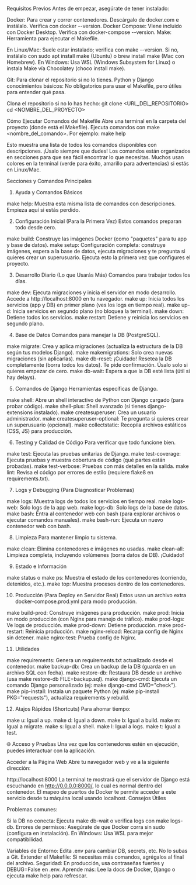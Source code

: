 Requisitos Previos
Antes de empezar, asegúrate de tener instalado:

Docker: Para crear y correr contenedores. Descárgalo de docker.com e instálalo. Verifica con docker --version.
Docker Compose: Viene incluido con Docker Desktop. Verifica con docker-compose --version.
Make: Herramienta para ejecutar el Makefile.

En Linux/Mac: Suele estar instalado; verifica con make --version. Si no, instálalo con sudo apt install make (Ubuntu) o brew install make (Mac con Homebrew).
En Windows: Usa WSL (Windows Subsystem for Linux) o instala Make vía Chocolatey (choco install make).


Git: Para clonar el repositorio si no lo tienes.
Python y Django conocimientos básicos: No obligatorios para usar el Makefile, pero útiles para entender qué pasa.

Clona el repositorio si no lo has hecho:
    git clone <URL_DEL_REPOSITORIO>
    cd <NOMBRE_DEL_PROYECTO>

Cómo Ejecutar Comandos del Makefile
Abre una terminal en la carpeta del proyecto (donde está el Makefile). Ejecuta comandos con make <nombre_del_comando>. Por ejemplo:
    make help

Esto muestra una lista de todos los comandos disponibles con descripciones. ¡Úsalo siempre que dudes!
Los comandos están organizados en secciones para que sea fácil encontrar lo que necesitas. Muchos usan colores en la terminal (verde para éxito, amarillo para advertencias) si estás en Linux/Mac.



Secciones y Comandos Principales
1. Ayuda y Comandos Básicos

make help: Muestra esta misma lista de comandos con descripciones. Empieza aquí si estás perdido.

2. Configuración Inicial (Para la Primera Vez)
Estos comandos preparan todo desde cero.

make build: Construye las imágenes Docker (como "paquetes" para tu app y base de datos).
make setup: Configuración completa: construye imágenes, espera a la base de datos, ejecuta migraciones y te pregunta si quieres crear un superusuario. Ejecuta esto la primera vez que configures el proyecto.

3. Desarrollo Diario (Lo que Usarás Más)
Comandos para trabajar todos los días.

make dev: Ejecuta migraciones y inicia el servidor en modo desarrollo. Accede a http://localhost:8000 en tu navegador.
make up: Inicia todos los servicios (app y DB) en primer plano (ves los logs en tiempo real).
make up-d: Inicia servicios en segundo plano (no bloquea la terminal).
make down: Detiene todos los servicios.
make restart: Detiene y reinicia los servicios en segundo plano.

4. Base de Datos
Comandos para manejar la DB (PostgreSQL).

make migrate: Crea y aplica migraciones (actualiza la estructura de la DB según tus modelos Django).
make makemigrations: Solo crea nuevas migraciones (sin aplicarlas).
make db-reset: ¡Cuidado! Resetea la DB completamente (borra todos los datos). Te pide confirmación. Úsalo solo si quieres empezar de cero.
make db-wait: Espera a que la DB esté lista (útil si hay delays).

5. Comandos de Django
Herramientas específicas de Django.

make shell: Abre un shell interactivo de Python con Django cargado (para probar código).
make shell-plus: Shell avanzado (si tienes django-extensions instalado).
make createsuperuser: Crea un usuario administrador.
make createsuperuser-optional: Te pregunta si quieres crear un superusuario (opcional).
make collectstatic: Recopila archivos estáticos (CSS, JS) para producción.

6. Testing y Calidad de Código
Para verificar que todo funcione bien.

make test: Ejecuta las pruebas unitarias de Django.
make test-coverage: Ejecuta pruebas y muestra cobertura de código (qué partes están probadas).
make test-verbose: Pruebas con más detalles en la salida.
make lint: Revisa el código por errores de estilo (requiere flake8 en requirements.txt).

7. Logs y Debugging (Para Diagnosticar Problemas)

make logs: Muestra logs de todos los servicios en tiempo real.
make logs-web: Solo logs de la app web.
make logs-db: Solo logs de la base de datos.
make bash: Entra al contenedor web con bash (para explorar archivos o ejecutar comandos manuales).
make bash-run: Ejecuta un nuevo contenedor web con bash.

8. Limpieza
Para mantener limpio tu sistema.

make clean: Elimina contenedores e imágenes no usadas.
make clean-all: Limpieza completa, incluyendo volúmenes (borra datos de DB). ¡Cuidado!

9. Estado e Información

make status o make ps: Muestra el estado de los contenedores (corriendo, detenidos, etc.).
make top: Muestra procesos dentro de los contenedores.

10. Producción (Para Deploy en Servidor Real)
Estos usan un archivo extra docker-compose.prod.yml para modo producción.

make build-prod: Construye imágenes para producción.
make prod: Inicia en modo producción (con Nginx para manejo de tráfico).
make prod-logs: Ve logs de producción.
make prod-down: Detiene producción.
make prod-restart: Reinicia producción.
make nginx-reload: Recarga config de Nginx sin detener.
make nginx-test: Prueba config de Nginx.

11. Utilidades

make requirements: Genera un requirements.txt actualizado desde el contenedor.
make backup-db: Crea un backup de la DB (guarda en un archivo SQL con fecha).
make restore-db: Restaura DB desde un archivo (usa make restore-db FILE=backup.sql).
make django-cmd: Ejecuta un comando Django personalizado (ej: make django-cmd CMD="check").
make pip-install: Instala un paquete Python (ej: make pip-install PKG="requests"), actualiza requirements y rebuild.

12. Atajos Rápidos (Shortcuts)
Para ahorrar tiempo:

make u: Igual a up.
make d: Igual a down.
make b: Igual a build.
make m: Igual a migrate.
make s: Igual a shell.
make l: Igual a logs.
make t: Igual a test.

🌐 Acceso y Pruebas
Una vez que los contenedores estén en ejecución, puedes interactuar con la aplicación.

Acceder a la Página Web
Abre tu navegador web y ve a la siguiente dirección:

http://localhost:8000
La terminal te mostrará que el servidor de Django está escuchando en http://0.0.0.0:8000/, lo cual es normal dentro del contenedor. El mapeo de puertos de Docker te permite acceder a este servicio desde tu máquina local usando localhost.
Consejos Útiles

Problemas comunes:

Si la DB no conecta: Ejecuta make db-wait o verifica logs con make logs-db.
Errores de permisos: Asegúrate de que Docker corra sin sudo (configura en instalación).
En Windows: Usa WSL para mejor compatibilidad.


Variables de Entorno: Edita .env para cambiar DB, secrets, etc. No lo subas a Git.
Extender el Makefile: Si necesitas más comandos, agrégalos al final del archivo.
Seguridad: En producción, usa contraseñas fuertes y DEBUG=False en .env.
Aprende más: Lee la docs de Docker, Django o ejecuta make help para refrescar.
